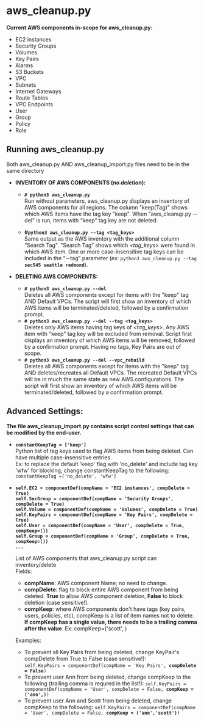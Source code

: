 # aws_cleanup.py
**Current AWS components in-scope for aws_cleanup.py:**
- EC2 instances 
- Security Groups 
- Volumes 
- Key Pairs 
- Alarms 
- S3 Buckets 
- VPC 
- Subnets 
- Internet Gateways 
- Route Tables 
- VPC Endpoints 
- User 
- Group 
- Policy 
- Role

## Running aws_cleanup.py
Both aws_cleanup.py AND aws_cleanup_import.py files need to be in the same directory
- **INVENTORY OF AWS COMPONENTS (_no deletion_):**
  - **``# python3 aws_cleanup.py``**  
    Run without parameters, aws_cleanup.py displays an inventory of AWS components for all regions. The column "keep(Tag)" shows which AWS items have the tag key "keep". When "aws_cleanup.py --del" is run, items with “keep” tag key are not deleted.

  - **#``python3 aws_cleanup.py --tag <tag_keys>``**  
    Same output as the AWS inventory with the additional column “Search Tag". "Search Tag” shows which _<tag_keys>_ were found in which AWS item. One or more case-insensitive tag keys can be included in the “--tag” parameter (ex: ``python3 aws_cleanup.py --tag ``**``sec545 seattle redmond``**).  
 
 
- **DELETING AWS COMPONENTS:**
  - **``# python3 aws_cleanup.py --del``**  
    Deletes all AWS components except for items with the "keep" tag AND Default VPCs. The script will first show an inventory of which AWS items will be terminated/deleted, followed by a confirmation prompt.
  - **``# python3 aws_cleanup.py --del --tag <tag_keys>``**   
    Deletes only AWS items having tag keys of _<tag_keys>_. Any AWS item with "keep" tag key will be excluded from removal. Script first displays an inventory of which AWS items will be removed, followed by a confirmation prompt. Having no tags, Key Pairs are out of scope.  
  - **``# python3 aws_cleanup.py --del --vpc_rebuild``**   
    Deletes all AWS components except for items with the "keep" tag AND deletes/recreates all Default VPCs. The recreated Default VPCs will be in much the same state as new AWS configurations. The script will first show an inventory of which AWS items will be terminated/deleted, followed by a confirmation prompt.
  


## Advanced Settings:
**The file aws_cleanup_import.py contains script control settings that can be modified by the end-user.**
- **``constantKeepTag = ['keep']``**  
  Python list of tag keys used to flag AWS items from being deleted.  Can have multiple case-insensitive entries.  
  Ex: to replace the default 'keep' flag with 'no_delete' and include tag key 'wfw' for blocking, change constantKeepTag to the following:  
    ``constantKeepTag =['no_delete', 'wfw']``
    
- **``self.EC2 = componentDef(compName = 'EC2 instances', compDelete = True)``**  
  **``self.SecGroup = componentDef(compName = 'Security Groups', compDelete = True)``**  
  **``self.Volume = componentDef(compName = 'Volumes', compDelete = True)``**  
  **``self.KeyPairs = componentDef(compName = 'Key Pairs', compDelete = True)``**  
  **``self.User = componentDef(compName = 'User', compDelete = True, compKeep=())``**  
  **``self.Group = componentDef(compName = 'Group', compDelete = True, compKeep=())``**  
  **``...``**
  
  List of AWS components that aws_cleanup.py script can inventory/delete  
  Fields:  
  - **compName**: AWS component Name; no need to change.
  - **compDelete**: flag to block entire AWS component from being deleted. **True** to allow AWS component deletion, **False** to block deletion (case sensitive!).
  - **compKeep**: where AWS components don't have tags (key pairs, users, policies, etc), compKeep is a list of item names not to delete. **If compKeep has a single value, there needs to be a trailing comma after the value**. Ex: compKeep=('scott', )
  
  Examples: 
  - To prevent all Key Pairs from being deleted, change KeyPair's compDelete from True to False (case sensitive!):  
    ``self.KeyPairs = componentDef(compName = 'Key Pairs', ``**``compDelete = False``**``)``
  - To prevent user Ann from being deleted, change compKeep to the following (trailing comma is requred in the list!):
    ``self.KeyPairs = componentDef(compName = 'User', compDelete = False, ``**``compKeep = ('ann',)``**``)``
  - To prevent user Ann and Scott from being deleted, change compKeep to the following:
    ``self.KeyPairs = componentDef(compName = 'User', compDelete = False, ``**``compKeep = ('ann','scott')``**``)``

